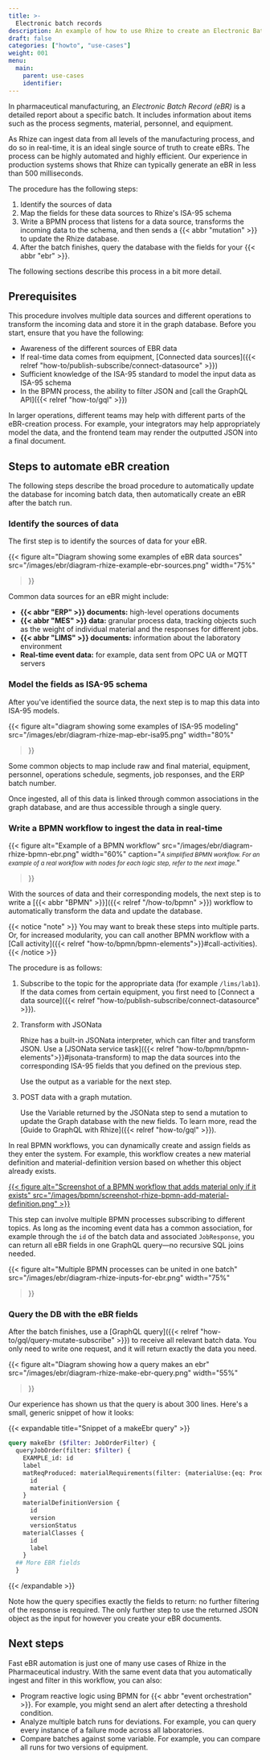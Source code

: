 ```yaml
---
title: >-
  Electronic batch records
description: An example of how to use Rhize to create an Electronic Batch Records for pharmaceuticals
draft: false
categories: ["howto", "use-cases"]
weight: 001
menu:
  main:
    parent: use-cases
    identifier:
---
```


In pharmaceutical manufacturing, an _Electronic Batch Record (eBR)_ is a detailed report about a specific batch.
It includes information about items such as the process segments, material, personnel, and equipment.

As Rhize can ingest data from all levels of the manufacturing process, and do so in real-time, it is an ideal single source of truth to create eBRs.
The process can be highly automated and highly efficient.
Our experience in production systems shows that Rhize can typically generate an eBR in less than 500 milliseconds. 

The procedure has the following steps:

1. Identify the sources of data
1. Map the fields for these data sources to Rhize's ISA-95 schema
1. Write a BPMN process that listens for a data source, transforms the incoming data to the schema, and then sends a {{< abbr "mutation" >}} to update the Rhize database.
1. After the batch finishes, query the database with the fields for your {{< abbr "ebr" >}}.

The following sections describe this process in a bit more detail.

## Prerequisites

This procedure involves multiple data sources and different operations to transform the incoming data and store it in the graph database.
Before you start, ensure that you have the following:
- Awareness of the different sources of EBR data
- If real-time data comes from equipment, [Connected data sources]({{< relref "how-to/publish-subscribe/connect-datasource" >}})
- Sufficient knowledge of the ISA-95 standard to model the input data as ISA-95 schema
- In the BPMN process, the ability to filter JSON and [call the GraphQL API]({{< relref "how-to/gql" >}})

In larger operations, different teams may help with different parts of the eBR-creation process.
For example, your integrators may help appropriately model the data, and the frontend team may render the outputted JSON into a final document.

## Steps to automate eBR creation

The following steps describe the broad procedure to automatically update the database for incoming batch data, then automatically create an eBR after the batch run.

### Identify the sources of data

The first step is to identify the sources of data for your eBR.

{{< figure
alt="Diagram showing some examples of eBR data sources"
src="/images/ebr/diagram-rhize-example-ebr-sources.png"
width="75%"
>}}


Common data sources for an eBR might include:

- **{{< abbr "ERP" >}} documents:** high-level operations documents
- **{{< abbr "MES" >}} data:** granular process data, tracking objects such as the weight of individual material and the responses for different jobs.
- **{{< abbr "LIMS" >}} documents:** information about the laboratory environment
- **Real-time event data:** for example, data sent from OPC UA or MQTT servers

### Model the fields as ISA-95 schema

After you've identified the source data, the next step is to map this data into ISA-95 models.


{{< figure
alt="diagram showing some examples of ISA-95 modeling"
src="/images/ebr/diagram-rhize-map-ebr-isa95.png"
width="80%"
>}}

Some common objects to map include raw and final material, equipment, personnel, operations schedule, segments, job responses, and the ERP batch number.

Once ingested, all of this data is linked through common associations in the graph database, and are thus accessible through a single query.

### Write a BPMN workflow to ingest the data in real-time

{{< figure
alt="Example of a BPMN workflow"
src="/images/ebr/diagram-rhize-bpmn-ebr.png"
width="60%"
caption="<small><em>A simplified BPMN workflow. For an example of a real workflow with nodes for each logic step, refer to the next image.</em></small>"
>}}

With the sources of data and their corresponding models, the next step
is to write a [{{< abbr "BPMN" >}}]({{< relref "/how-to/bpmn" >}}) workflow to automatically transform the data and update the database.

{{< notice "note" >}}
You may want to break these steps into multiple parts.
Or, for increased modularity, you can call another BPMN workflow with a [Call activity]({{< relref "how-to/bpmn/bpmn-elements">}}#call-activities).
{{< /notice >}}

The procedure is as follows:

1. Subscribe to the topic for the appropriate data (for example `/lims/lab1`). If the data comes from certain equipment, you first need to [Connect a data source]({{< relref "how-to/publish-subscribe/connect-datasource" >}}).

1. Transform with JSONata

   Rhize has a built-in JSONata interpreter, which can filter and transform JSON.
   Use a [JSONata service task]({{< relref "how-to/bpmn/bpmn-elements">}}#jsonata-transform) to map the data sources into the corresponding ISA-95 fields that you defined on the previous step.
  
   Use the output as a variable for the next step.
   

1. POST data with a graph mutation.

   Use the Variable returned by the JSONata step to send a mutation to update the Graph database with the new fields.
   To learn more, read the [Guide to GraphQL with Rhize]({{< relref "how-to/gql" >}}).

In real BPMN workflows, you can dynamically create and assign fields as they enter the system.
For example, this workflow creates a new material definition and material-definition version based on whether this object already exists.

<a href="/images/bpmn/screenshot-rhize-bpmn-add-material-definition.png" target="_blank">
{{< figure
alt="Screenshot of a BPMN workflow that adds material only if it exists"
src="/images/bpmn/screenshot-rhize-bpmn-add-material-definition.png"
>}}
</a>

This step can involve multiple BPMN processes subscribing to different topics.
As long as the incoming event data has a common association, for example through the `id` of the batch data and associated `JobResponse`, you can return all eBR fields in one GraphQL query&mdash;no recursive SQL joins needed.

{{< figure
alt="Multiple BPMN processes can be united in one batch"
src="/images/ebr/diagram-rhize-inputs-for-ebr.png"
width="75%"
>}}

### Query the DB with the eBR fields

After the batch finishes, use a [GraphQL query]({{< relref "how-to/gql/query-mutate-subscribe" >}}) to receive all relevant batch data.
You only need to write one request, and it will return exactly the data you need.

{{< figure
alt="Diagram showing how a query makes an ebr"
src="/images/ebr/diagram-rhize-make-ebr-query.png"
width="55%"
>}}

Our experience has shown us that the query is about 300 lines. Here's a
small, generic snippet of how it looks:

{{< expandable title="Snippet of a makeEbr query" >}}
```graphql
query makeEbr ($filter: JobOrderFilter) {
  queryJobOrder(filter: $filter) {
    EXAMPLE_id: id
    label
    matReqProduced: materialRequirements(filter: {materialUse:{eq: Produced}}){
      id
      material {
    }
    materialDefinitionVersion {
      id
      version
      versionStatus
    materialClasses {
      id
      label
    }
  ## More EBR fields
  }
```
{{< /expandable >}}

Note how the query specifies exactly the fields to return: no further filtering of the response is required.
The only further step to use the returned JSON object as the input for however you create your eBR documents.

## Next steps

Fast eBR automation is just one of many use cases of Rhize in the Pharmaceutical industry.
With the same event data that you automatically ingest and filter in this workflow, you can also:
- Program reactive logic using BPMN for {{< abbr "event orchestration" >}}. For example, you might send an alert after detecting a threshold condition.
- Analyze multiple batch runs for deviations. For example, you can query every instance of a failure mode across all laboratories.
- Compare batches against some variable. For example, you can compare all runs for two versions of equipment.
